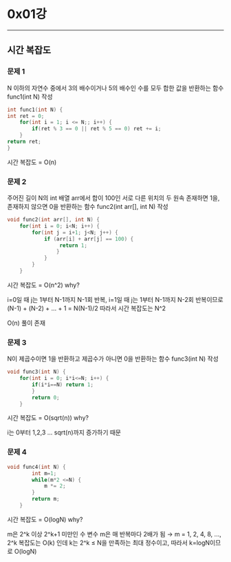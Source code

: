 # 0x01강
-------------

## 시간 복잡도

### 문제 1
N 이하의 자연수 중에서 3의 배수이거나 5의 배수인 수를 모두 합한 값을 반환하는 함수 func1(int N) 작성

```cpp
int func1(int N) {
int ret = 0;
    for(int i = 1; i <= N;; i++) {
        if(ret % 3 == 0 || ret % 5 == 0) ret += i;
    }
return ret;
}
```

시간 복잡도 = O(n)

### 문제 2
주어진 길이 N의 int 배열 arr에서 합이 100인 서로 다른 위치의 두 원속 존재하면 1을, 존재하지 않으면 0을 반환하는 함수 func2(int arr[], int N) 작성

```cpp
void func2(int arr[], int N) {
    for(int i = 0; i<N; i++) {
        for(int j = i+1; j<N; j++) {
            if (arr[i] + arr[j] == 100) {
                 return 1;
                }
            }
        }
    }
```

시간 복잡도 = O(n^2) why?

i=0일 때 j는 1부터 N-1까지 N-1회 반복, i=1일 때 j는 1부터 N-1까지 N-2회 반복이므로
(N-1) + (N-2) + ... + 1
= N(N-1)/2 따라서 시간 복잡도는 N^2

O(n) 풀이 존재

### 문제 3
N이 제곱수이면 1을 반환하고 제곱수가 아니면 0을 반환하는 함수 func3(int N) 작성

```cpp
void func3(int N) {
    for(int i = 0; i*i<=N; i++) {
        if(i*i==N) return 1;
        }
        return 0;
    }
```

시간 복잡도 = O(sqrt(n)) why?

i는 0부터 1,2,3 ... sqrt(n)까지 증가하기 때문

### 문제 4

```cpp
void func4(int N) {
        int m=1;
        while(m*2 <=N) {
            m *= 2;
        }
        return m;
    }
```

시간 복잡도 = O(logN) why?

m은 2^k 이상 2^k+1 미만인 수
변수 m은 매 반복마다 2배가 됨 → m = 1, 2, 4, 8, ..., 2^k
복잡도는 O(k) 인데 k는 2^k ≤ N을 만족하는 최대 정수이고, 따라서 k=logN이므로
O(logN)





